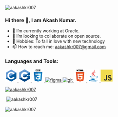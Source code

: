 <p align="left"> <img src="https://komarev.com/ghpvc/?username=aakashkr007&label=Profile%20views&color=129e00&style=plastic" alt="aakashkr007" /> </p>


### Hi there 👋, I am Akash Kumar.

- 🔭 I’m currently working at Oracle.
- 👯 I’m looking to collaborate on open source. 
- 💬 Hobbies: To fall in love with new technology
- 📫 How to reach me: aakashkr007@gmail.com
<h3 align="left">Languages and Tools:</h3>
<p align="left"> <a href="https://www.cprogramming.com/" target="_blank"> <img src="https://raw.githubusercontent.com/devicons/devicon/master/icons/c/c-original.svg" alt="c" width="40" height="40"/> </a> <a href="https://www.w3schools.com/cpp/" target="_blank"> <img src="https://raw.githubusercontent.com/devicons/devicon/master/icons/cplusplus/cplusplus-original.svg" alt="cplusplus" width="40" height="40"/> </a> <a href="https://www.w3schools.com/css/" target="_blank"> <img src="https://raw.githubusercontent.com/devicons/devicon/master/icons/css3/css3-original-wordmark.svg" alt="css3" width="40" height="40"/> </a> <a href="https://www.figma.com/" target="_blank"> <img src="https://www.vectorlogo.zone/logos/figma/figma-icon.svg" alt="figma" width="40" height="40"/> </a> <a href="https://git-scm.com/" target="_blank"> <img src="https://www.vectorlogo.zone/logos/git-scm/git-scm-icon.svg" alt="git" width="40" height="40"/> </a> <a href="https://www.w3.org/html/" target="_blank"> <img src="https://raw.githubusercontent.com/devicons/devicon/master/icons/html5/html5-original-wordmark.svg" alt="html5" width="40" height="40"/> </a> <a href="https://www.java.com" target="_blank"> <img src="https://raw.githubusercontent.com/devicons/devicon/master/icons/java/java-original.svg" alt="java" width="40" height="40"/> </a> <a href="https://developer.mozilla.org/en-US/docs/Web/JavaScript" target="_blank"> <img src="https://raw.githubusercontent.com/devicons/devicon/master/icons/javascript/javascript-original.svg" alt="javascript" width="40" height="40"/> </a> </p>

<p align="left"> <a href="https://github.com/ryo-ma/github-profile-trophy"><img src="https://github-profile-trophy.vercel.app/?username=aakashkr007" alt="aakashkr007" /></a> </p>

<!--<p><img align="left" src="https://github-readme-stats.vercel.app/api/top-langs?username=aakashkr007&show_icons=true&locale=en&layout=compact" alt="aakashkr007" /></p> -->

<p>&nbsp;<img align="center" src="https://github-readme-stats.vercel.app/api?username=aakashkr007&show_icons=true&locale=en" alt="aakashkr007" /></p>

<p><img align="center" src="https://github-readme-streak-stats.herokuapp.com/?user=aakashkr007 &" alt="aakashkr007" /></p>
